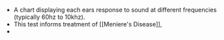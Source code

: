 - A chart displaying each ears response to sound at different frequencies (typically 60hz to 10khz).
- This test informs treatment of [[Meniere's Disease]],
-
